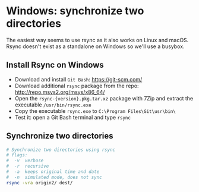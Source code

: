 
# Windows: synchronize two directories
The easiest way seems to use rsync as it also works on Linux and macOS.
Rsync doesn't exist as a standalone on Windows so we'll use a busybox.

## Install Rsync on Windows
* Download and install `Git Bash`: https://git-scm.com/
* Download additional `rsync` package from the repo: http://repo.msys2.org/msys/x86_64/
* Open the `rsync-{version}.pkg.tar.xz` package with 7Zip and extract the executable `/usr/bin/rsync.exe`
* Copy the executable `rsync.exe` to `C:\Program Files\Git\usr\bin\`
* Test it: open a Git Bash terminal and type `rsync`

## Synchronize two directories
```bash
# Synchronize two directories using rsync
# flags:
#  -v  verbose
#  -r  recursive
#  -a  keeps original time and date
#  -n  simulated mode, does not sync
rsync -vra origin2/ dest/
```
